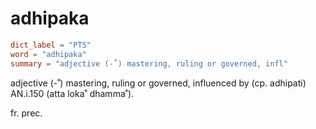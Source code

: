 # adhipaka

``` toml
dict_label = "PTS"
word = "adhipaka"
summary = "adjective (-˚) mastering, ruling or governed, infl"
```

adjective (\-˚) mastering, ruling or governed, influenced by (cp. adhipati) AN.i.150 (atta loka˚ dhamma˚).

fr. prec.

